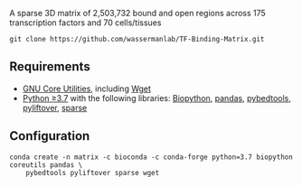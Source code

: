 A sparse 3D matrix of 2,503,732 bound and open regions across 175 transcription factors and 70 cells/tissues

```
git clone https://github.com/wassermanlab/TF-Binding-Matrix.git
```

## Requirements
* [GNU Core Utilities](https://www.gnu.org/software/coreutils/), including [Wget](https://www.gnu.org/software/wget/)
* [Python ≥3.7](https://www.python.org) with the following libraries: [Biopython](https://biopython.org), [pandas](https://pandas.pydata.org/), [pybedtools](https://daler.github.io/pybedtools/), [pyliftover](https://github.com/konstantint/pyliftover), [sparse](https://sparse.pydata.org/en/stable/)

## Configuration

```
conda create -n matrix -c bioconda -c conda-forge python=3.7 biopython coreutils pandas \
    pybedtools pyliftover sparse wget
```
